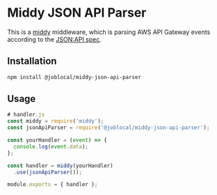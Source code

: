 # Middy JSON API Parser

This is a [middy](https://middy.js.org/) middleware, which is parsing AWS API Gateway events according to the [JSON:API spec](https://jsonapi.org/).

## Installation

```sh
npm install @joblocal/middy-json-api-parser
```

## Usage

```js
# handler.js
const middy = require('middy');
const jsonApiParser = require('@joblocal/middy-json-api-parser');

const yourHandler = (event) => {
  console.log(event.data);
};

const handler = middy(yourHandler)
  .use(jsonApiParser());

module.exports = { handler };
```
